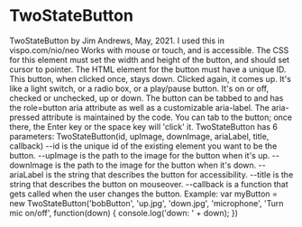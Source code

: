 # TwoStateButton

TwoStateButton by Jim Andrews, May, 2021. I used this in vispo.com/nio/neo
    Works with mouse or touch, and is accessible. The CSS for this element must 
    set the width and height of the button, and should set cursor to pointer. 
    The HTML element for the button must have a unique ID. This button, when 
    clicked once, stays down. Clicked again, it comes up. It's like a light 
    switch, or a radio box, or a play/pause button. It's on or off, checked or 
    unchecked, up or down. The button can be tabbed to and has the role=button
    aria attribute as well as a customizable aria-label. The aria-pressed attribute
    is maintained by the code. You can tab to the button; once there, the Enter
    key or the space key will 'click' it. TwoStateButton has 6 parameters:
    TwoStateButton(id, upImage, downImage, ariaLabel, title, callback)
    --id is the unique id of the existing element you want to be the button.
    --upImage is the path to the image for the button when it's up.
    --downImage is the path to the image for the button when it's down.
    --ariaLabel is the string that describes the button for accessibility.
    --title is the string that describes the button on mouseover.
    --callback is a function that gets called when the user changes the button.
    Example: 
    var myButton = new TwoStateButton('bobButton', 'up.jpg', 'down.jpg', 'microphone', 'Turn mic on/off', function(down) {
            console.log('down: ' + down);
    })
